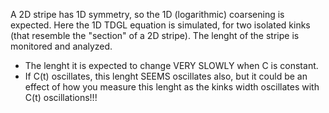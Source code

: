A 2D stripe has 1D symmetry, so the 1D (logarithmic) coarsening is expected.
Here the 1D TDGL equation is simulated, for two isolated kinks (that resemble the "section" of a 2D stripe).
The lenght of the stripe is monitored and analyzed.

- The lenght it is expected to change VERY SLOWLY when C is constant.
- If C(t) oscillates, this lenght SEEMS oscillates also, but it could be an effect of how you measure this lenght as the kinks width oscillates with C(t) oscillations!!!